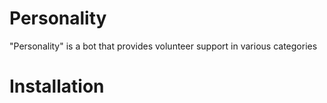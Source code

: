 # Personality
"Personality" is a bot that provides volunteer support in various categories

# Installation
